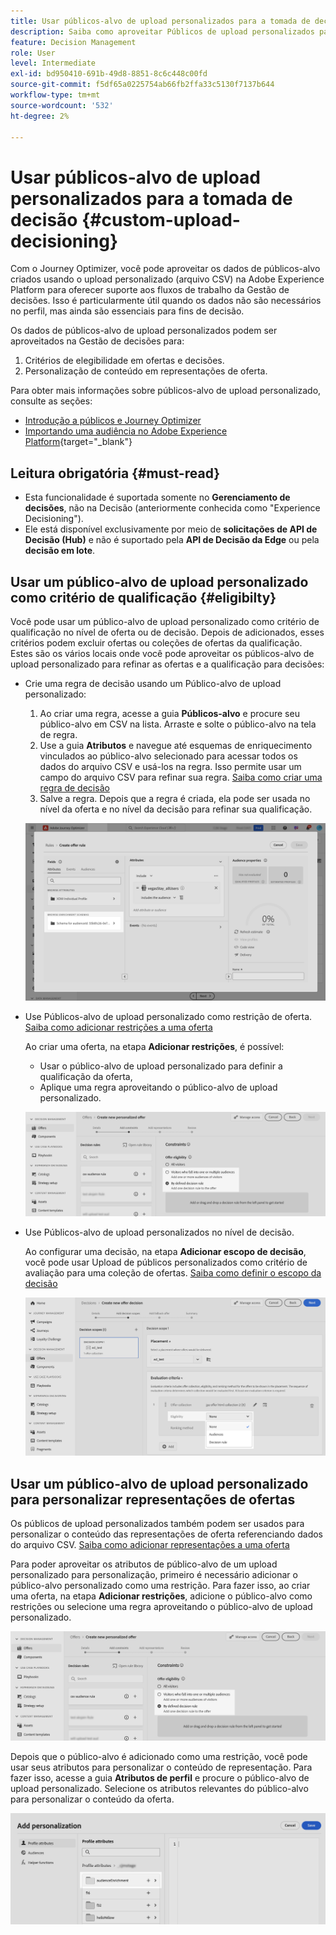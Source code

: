 ```yaml
---
title: Usar públicos-alvo de upload personalizados para a tomada de decisão
description: Saiba como aproveitar Públicos de upload personalizados para decisões.
feature: Decision Management
role: User
level: Intermediate
exl-id: bd950410-691b-49d8-8851-8c6c448c00fd
source-git-commit: f5df65a0225754ab66fb2ffa33c5130f7137b644
workflow-type: tm+mt
source-wordcount: '532'
ht-degree: 2%

---
```


# Usar públicos-alvo de upload personalizados para a tomada de decisão {#custom-upload-decisioning}

Com o Journey Optimizer, você pode aproveitar os dados de públicos-alvo criados usando o upload personalizado (arquivo CSV) na Adobe Experience Platform para oferecer suporte aos fluxos de trabalho da Gestão de decisões. Isso é particularmente útil quando os dados não são necessários no perfil, mas ainda são essenciais para fins de decisão.

Os dados de públicos-alvo de upload personalizados podem ser aproveitados na Gestão de decisões para:

1. Critérios de elegibilidade em ofertas e decisões.
2. Personalização de conteúdo em representações de oferta.

Para obter mais informações sobre públicos-alvo de upload personalizado, consulte as seções:
* [Introdução a públicos e Journey Optimizer](../audience/about-audiences.md)
* [Importando uma audiência no Adobe Experience Platform](https://experienceleague.adobe.com/en/docs/experience-platform/segmentation/ui/audience-portal#import-audience){target="_blank"}

## Leitura obrigatória {#must-read}

* Esta funcionalidade é suportada somente no **Gerenciamento de decisões**, não na Decisão (anteriormente conhecida como &quot;Experience Decisioning&quot;).
* Ele está disponível exclusivamente por meio de **solicitações de API de Decisão (Hub)** e não é suportado pela **API de Decisão da Edge** ou pela **decisão em lote**.
 

## Usar um público-alvo de upload personalizado como critério de qualificação {#eligibilty}

Você pode usar um público-alvo de upload personalizado como critério de qualificação no nível de oferta ou de decisão. Depois de adicionados, esses critérios podem excluir ofertas ou coleções de ofertas da qualificação. Estes são os vários locais onde você pode aproveitar os públicos-alvo de upload personalizado para refinar as ofertas e a qualificação para decisões:

* Crie uma regra de decisão usando um Público-alvo de upload personalizado:

   1. Ao criar uma regra, acesse a guia **Públicos-alvo** e procure seu público-alvo em CSV na lista. Arraste e solte o público-alvo na tela de regra.
   1. Use a guia **Atributos** e navegue até esquemas de enriquecimento vinculados ao público-alvo selecionado para acessar todos os dados do arquivo CSV e usá-los na regra. Isso permite usar um campo do arquivo CSV para refinar sua regra. [Saiba como criar uma regra de decisão](../offers/offer-library/creating-decision-rules.md)
   1. Salve a regra. Depois que a regra é criada, ela pode ser usada no nível da oferta e no nível da decisão para refinar sua qualificação.

  ![](assets/csv-rule.png)

* Use Públicos-alvo de upload personalizado como restrição de oferta. [Saiba como adicionar restrições a uma oferta](../offers/offer-library/add-constraints.md)

  Ao criar uma oferta, na etapa **Adicionar restrições**, é possível:

   * Usar o público-alvo de upload personalizado para definir a qualificação da oferta,
   * Aplique uma regra aproveitando o público-alvo de upload personalizado.

  ![](assets/csv-offer.png)

* Use Públicos-alvo de upload personalizados no nível de decisão.

  Ao configurar uma decisão, na etapa **Adicionar escopo de decisão**, você pode usar Upload de públicos personalizados como critério de avaliação para uma coleção de ofertas. [Saiba como definir o escopo da decisão](../offers/offer-activities/create-offer-activities.md#add-decision-scopes)

  ![](assets/csv-decision.png)

## Usar um público-alvo de upload personalizado para personalizar representações de ofertas

Os públicos de upload personalizados também podem ser usados para personalizar o conteúdo das representações de oferta referenciando dados do arquivo CSV. [Saiba como adicionar representações a uma oferta](../offers/offer-library/add-representations.md)

Para poder aproveitar os atributos de público-alvo de um upload personalizado para personalização, primeiro é necessário adicionar o público-alvo personalizado como uma restrição. Para fazer isso, ao criar uma oferta, na etapa **Adicionar restrições**, adicione o público-alvo como restrições ou selecione uma regra aproveitando o público-alvo de upload personalizado.

![](assets/csv-offer.png)

Depois que o público-alvo é adicionado como uma restrição, você pode usar seus atributos para personalizar o conteúdo de representação. Para fazer isso, acesse a guia **Atributos de perfil** e procure o público-alvo de upload personalizado. Selecione os atributos relevantes do público-alvo para personalizar o conteúdo da oferta.

![](assets/csv-perso.png)
